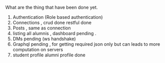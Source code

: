 What are the thing that have been done yet.
1. Authentication (Role based authentication)
2. Connections , crud done restful done 
3. Posts , same as connection
4. listing all alumnis , dashboard pending .
5. DMs pending (ws handshake)
6. Graphql pending , for getting required json only but can leads to more computation on servers
7. student profile alumni profile done
